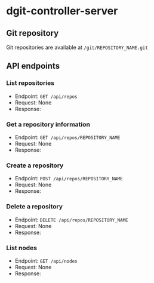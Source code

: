 dgit-controller-server
========

## Git repository

Git repositories are available at `/git/REPOSITORY_NAME.git`

## API endpoints

### List repositories

- Endpoint: `GET /api/repos`
- Request: None
- Response:

### Get a repository information

- Endpoint: `GET /api/repos/REPOSITORY_NAME`
- Request: None
- Response:

### Create a repository

- Endpoint: `POST /api/repos/REPOSITORY_NAME`
- Request: None
- Response:

### Delete a repository

- Endpoint: `DELETE /api/repos/REPOSITORY_NAME`
- Request: None
- Response:

### List nodes

- Endpoint: `GET /api/nodes`
- Request: None
- Response:
